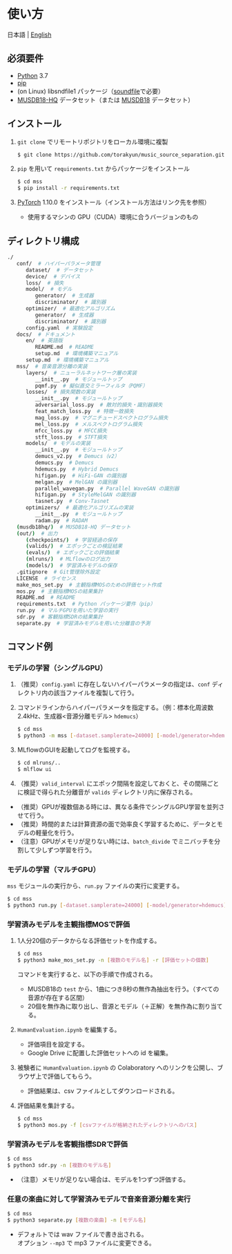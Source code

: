 # 使い方

日本語 | [English](en/setup.md)

## 必須要件

- [Python](https://www.python.org/) 3.7
- [pip](https://pip.pypa.io/)
- (on Linux) libsndfile1 パッケージ（[soundfile](https://github.com/bastibe/python-soundfile)で必要）
- [MUSDB18-HQ](https://zenodo.org/record/3338373) データセット（または [MUSDB18](https://zenodo.org/record/1117372) データセット）

## インストール

1. ```git clone``` でリモートリポジトリをローカル環境に複製
   ```bash
   $ git clone https://github.com/torakyun/music_source_separation.git
   ```

2. ```pip``` を用いて ```requirements.txt``` からパッケージをインストール
   ```bash
   $ cd mss
   $ pip install -r requirements.txt
   ```

3. [PyTorch](https://pytorch.org/) 1.10.0 をインストール（インストール方法はリンク先を参照）
   - 使用するマシンの GPU（CUDA）環境に合うバージョンのもの

## ディレクトリ構成

```sh
./
   conf/  # ハイパーパラメータ管理
      dataset/  # データセット
      device/  # デバイス
      loss/  # 損失
      model/  # モデル
         generator/  # 生成器
         discriminator/  # 識別器
      optimizer/  # 最適化アルゴリズム
         generator/  # 生成器
         discriminator/  # 識別器
      config.yaml  # 実験設定
   docs/  # ドキュメント
      en/  # 英語版
         README.md  # README
         setup.md  # 環境構築マニュアル
      setup.md  # 環境構築マニュアル
   mss/  # 音楽音源分離の実装
      layers/  # ニューラルネットワーク層の実装
         __init__.py  # モジュールトップ
         pqmf.py  # 擬似直交ミラーフィルタ（PQMF）
      losses/  # 損失関数の実装
         __init__.py  # モジュールトップ
         adversarial_loss.py  # 敵対的損失・識別器損失
         feat_match_loss.py  # 特徴一致損失
         mag_loss.py  # マグニチュードスペクトログラム損失
         mel_loss.py  # メルスペクトログラム損失
         mfcc_loss.py  # MFCC損失
         stft_loss.py  # STFT損失
      models/  # モデルの実装
         __init__.py  # モジュールトップ
         demucs_v2.py  # Demucs（v2）
         demucs.py  # Demucs
         hdemucs.py  # Hybrid Demucs
         hifigan.py  # HiFi-GAN の識別器
         melgan.py  # MelGAN の識別器
         parallel_wavegan.py  # Parallel WaveGAN の識別器
         hifigan.py  # StyleMelGAN の識別器
         tasnet.py  # Conv-Tasnet
      optimizers/  # 最適化アルゴリズムの実装
         __init__.py  # モジュールトップ
         radam.py  # RADAM
   (musdb18hq/)  # MUSDB18-HQ データセット
   (out/)  # 出力
      (checkpoints/)  # 学習経過の保存
      (valids/)  # エポックごとの検証結果
      (evals/)  # エポックごとの評価結果
      (mlruns/)  # MLflowのログ出力
      (models/)  # 学習済みモデルの保存
   .gitignore  # Git管理除外設定
   LICENSE  # ライセンス
   make_mos_set.py  # 主観指標MOSのための評価セット作成
   mos.py  # 主観指標MOSの結果集計
   README.md  # README
   requirements.txt  # Python パッケージ要件（pip）
   run.py  # マルチGPUを用いた学習の実行
   sdr.py  # 客観指標SDRの結果集計
   separate.py  # 学習済みモデルを用いた分離音の予測
```

## コマンド例

### モデルの学習（シングルGPU）

1. （推奨）`config.yaml` に存在しないハイパーパラメータの指定は、`conf` ディレクトリ内の該当ファイルを複製して行う。

2. コマンドラインからハイパーパラメータを指定する。（例：標本化周波数2.4kHz、生成器<音源分離モデル> `hdemucs`）
   ```bash
   $ cd mss
   $ python3 -m mss [-dataset.samplerate=24000] [-model/generator=hdemucs]
   ```

3. MLflowのGUIを起動してログを監視する。
   ```bash
   $ cd mlruns/..
   $ mlflow ui
   ```

4. （推奨）```valid_interval``` にエポック間隔を設定しておくと、その間隔ごとに検証で得られた分離音が `valids` ディレクトリ内に保存される。

- （推奨）GPUが複数個ある時には、異なる条件でシングルGPU学習を並列させて行う。
- （推奨）時間的または計算資源の面で効率良く学習するために、データとモデルの軽量化を行う。
- （注意）GPUがメモリが足りない時には、```batch_divide``` でミニバッチを分割して少しずつ学習を行う。

### モデルの学習（マルチGPU）

`mss` モジュールの実行から、`run.py` ファイルの実行に変更する。
```bash
$ cd mss
$ python3 run.py [-dataset.samplerate=24000] [-model/generator=hdemucs]
```

### 学習済みモデルを主観指標MOSで評価

1. 1人分20個のデータからなる評価セットを作成する。
   ```bash
   $ cd mss
   $ python3 make_mos_set.py -n [複数のモデル名] -r [評価セットの個数]
   ```
   コマンドを実行すると、以下の手順で作成される。  
      - MUSDB18の `test` から、1曲につき8秒の無作為抽出を行う。（すべての音源が存在する区間）
      - 20個を無作為に取り出し、音源とモデル（＋正解）を無作為に割り当てる。

2. `HumanEvaluation.ipynb` を編集する。
   - 評価項目を設定する。
   - Google Drive に配置した評価セットへの id を編集。

3. 被験者に `HumanEvaluation.ipynb` の Colaboratory へのリンクを公開し、ブラウザ上で評価してもらう。
   - 評価結果は、csv ファイルとしてダウンロードされる。

4. 評価結果を集計する。
   ```bash
   $ cd mss
   $ python3 mos.py -f [csvファイルが格納されたディレクトリへのパス]
   ```

### 学習済みモデルを客観指標SDRで評価

```bash
$ cd mss
$ python3 sdr.py -n [複数のモデル名]
```

- （注意）メモリが足りない場合は、モデルを1つずつ評価する。

### 任意の楽曲に対して学習済みモデルで音楽音源分離を実行

```bash
$ cd mss
$ python3 separate.py [複数の楽曲] -n [モデル名]
```

- デフォルトでは wav ファイルで書き出される。  
オプション ```--mp3``` で mp3 ファイルに変更できる。
